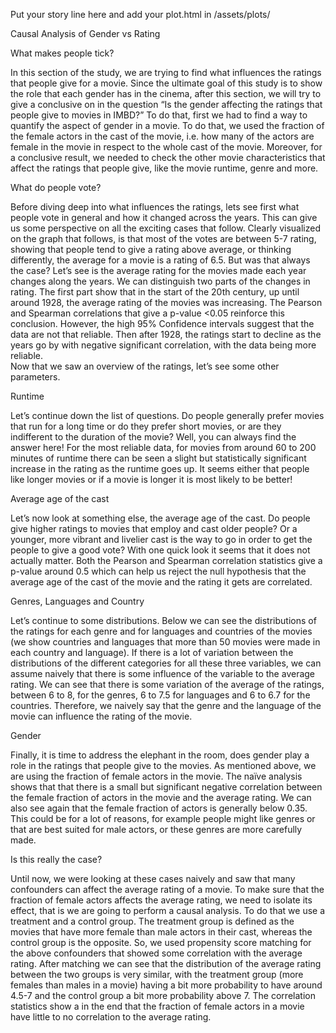 Put your story line here and add your plot.html in /assets/plots/

Causal Analysis of Gender vs Rating

What makes people tick?

In this section of the study, we are trying to find what influences the ratings that people give for a movie. Since the ultimate goal of this study is to show the role that each gender has in the cinema, after this section, we will try to give a conclusive on in the question “Is the gender affecting the ratings that people give to movies in IMBD?” To do that, first we had to find a way to quantify the aspect of gender in a movie. To do that, we used the fraction of the female actors in the cast of the movie, i.e. how many of the actors are female in the movie in respect to the whole cast of the movie. Moreover, for a conclusive result, we needed to check the other movie characteristics that affect the ratings that people give, like the movie runtime, genre and more.

What do people vote?

Before diving deep into what influences the ratings, lets see first what people vote in general and how it changed across the years. This can give us some perspective on all the exciting cases that follow. Clearly visualized on the graph that follows, is that most of the votes are between 5-7 rating, showing that people tend to give a rating above average, or thinking differently, the average for a movie is a rating of 6.5.
But was that always the case? Let’s see is the average rating for the movies made each year changes along the years. We can distinguish two parts of the changes in rating. The first part show that in the start of the 20th century, up until around 1928, the average rating of the movies was increasing. The Pearson and Spearman correlations that give a p-value <0.05 reinforce this conclusion. However, the high 95% Confidence intervals suggest that the data are not that reliable. Then after 1928, the ratings start to decline as the years go by with negative significant correlation, with the data being more reliable.  
Now that we saw an overview of the ratings, let’s see some other parameters.

Runtime

Let’s continue down the list of questions. Do people generally prefer movies that run for a long time or do they prefer short movies, or are they indifferent to the duration of the movie?  Well, you can always find the answer here! For the most reliable data, for movies from around 60 to 200 minutes of runtime there can be seen a slight but statistically significant increase in the rating as the runtime goes up. It seems either that people like longer movies or if a movie is longer it is most likely to be better! 

Average age of the cast

Let’s now look at something else, the average age of the cast. Do people give higher ratings to movies that employ and cast older people? Or a younger, more vibrant and livelier cast is the way to go in order to get the people to give a good vote? With one quick look it seems that it does not actually matter. Both the Pearson and Spearman correlation statistics give a p-value around 0.5 which can help us reject the null hypothesis that the average age of the cast of the movie and the rating it gets are correlated. 

Genres, Languages and Country

Let’s continue to some distributions. Below we can see the distributions of the ratings for each genre and for languages and countries of the movies (we show countries and languages that more than 50 movies were made in each country and language). If there is a lot of variation between the distributions of the different categories for all these three variables, we can assume naively that there is some influence of the variable to the average rating. We can see that there is some variation of the average of the ratings, between 6 to 8, for the genres, 6 to 7.5 for languages and 6 to 6.7 for the countries. Therefore, we naively say that the genre and the language of the movie can influence the rating of the movie. 

Gender

Finally, it is time to address the elephant in the room, does gender play a role in the ratings that people give to the movies. As mentioned above, we are using the fraction of female actors in the movie. The naïve analysis shows that that there is a small but significant negative correlation between the female fraction of actors in the movie and the average rating. We can also see again that the female fraction of actors is generally below 0.35. This could be for a lot of reasons, for example people might like genres or that are best suited for male actors, or these genres are more carefully made. 

Is this really the case? 

Until now, we were looking at these cases naively and saw that many confounders can affect the average rating of a movie. To make sure that the fraction of female actors affects the average rating, we need to isolate its effect, that is we are going to perform a causal analysis. To do that we use a treatment and a control group. The treatment group is defined as the movies that have more female than male actors in their cast, whereas the control group is the opposite. So, we used propensity score matching for the above confounders that showed some correlation with the average rating. 
After matching we can see that the distribution of the average rating between the two groups is very similar, with the treatment group (more females than males in a movie) having a bit more probability to have around 4.5-7 and the control group a bit more probability above 7. The correlation statistics show a in the end that the fraction of female actors in a movie have little to no correlation to the average rating.

